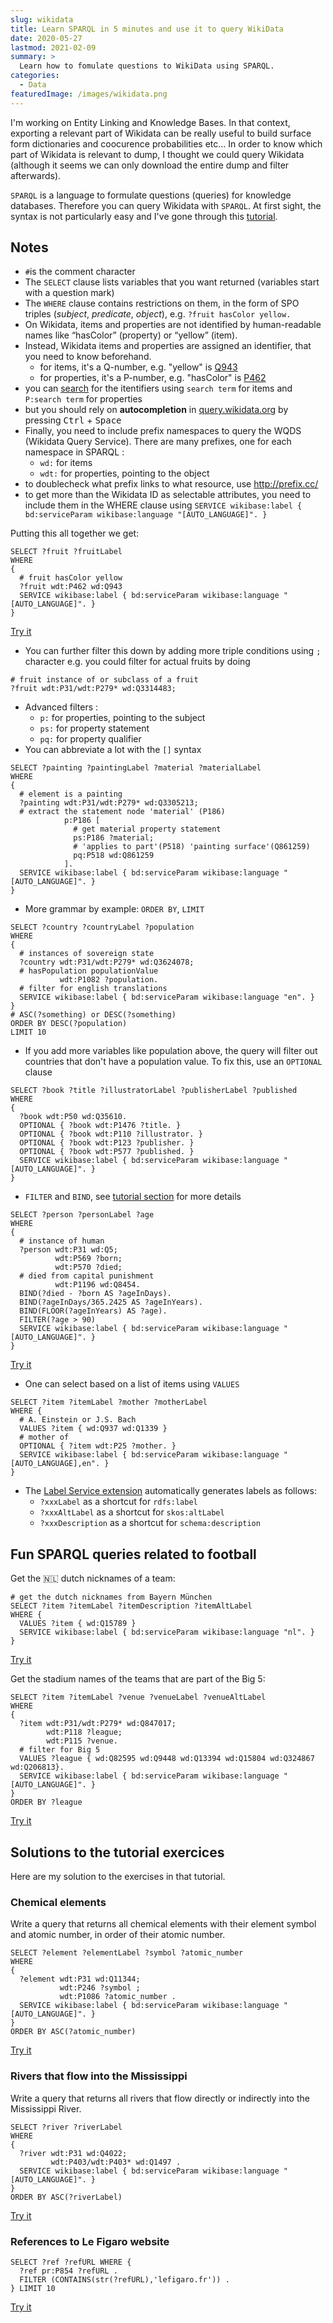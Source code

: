 ```yaml
---
slug: wikidata
title: Learn SPARQL in 5 minutes and use it to query WikiData
date: 2020-05-27
lastmod: 2021-02-09
summary: >
  Learn how to fomulate questions to WikiData using SPARQL.
categories:
  - Data
featuredImage: /images/wikidata.png
---
```


I'm working on Entity Linking and Knowledge Bases.
In that context, exporting a relevant part of Wikidata can be really useful to build surface form dictionaries and coocurence probabilities etc...
In order to know which part of Wikidata is relevant to dump, I thought we could query Wikidata (although it seems we can only download the entire dump and filter afterwards).

`SPARQL` is a language to formulate questions (queries) for knowledge databases.
Therefore you can query Wikidata with `SPARQL`.
At first sight, the syntax is not particularly easy and I've gone through this [tutorial](https://m.wikidata.org/wiki/Special:MyLanguage/Wikidata:SPARQL_tutorial).

## Notes

- `#`is the comment character
- The `SELECT` clause lists variables that you want returned (variables start with a question mark)
- The `WHERE` clause contains restrictions on them, in the form of SPO triples (_subject_, _predicate_, _object_), e.g. `?fruit hasColor yellow.`
- On Wikidata, items and properties are not identified by human-readable names like “hasColor” (property) or “yellow” (item).
- Instead, Wikidata items and properties are assigned an identifier, that you need to know beforehand.
  - for items, it's a Q-number, e.g. "yellow" is [Q943](https://m.wikidata.org/wiki/Q943)
  - for properties, it's a P-number, e.g. "hasColor" is [P462](https://m.wikidata.org/wiki/Property:P462)
- you can [search](https://m.wikidata.org/wiki/Special:Search) for the itentifiers using `search term` for items and `P:search term` for properties
- but you should rely on **autocompletion** in [query.wikidata.org](https://query.wikidata.org/) by pressing <kbd>Ctrl</kbd> + <kbd>Space</kbd>
- Finally, you need to include prefix namespaces to query the WQDS (Wikidata Query Service). There are many prefixes, one for each namespace in SPARQL :
  - `wd:` for items
  - `wdt:` for properties, pointing to the object
- to doublecheck what prefix links to what resource, use http://prefix.cc/
- to get more than the Wikidata ID as selectable attributes, you need to include them in the WHERE clause using `SERVICE wikibase:label { bd:serviceParam wikibase:language "[AUTO_LANGUAGE]". }`

Putting this all together we get:

```sparql
SELECT ?fruit ?fruitLabel
WHERE
{
  # fruit hasColor yellow
  ?fruit wdt:P462 wd:Q943
  SERVICE wikibase:label { bd:serviceParam wikibase:language "[AUTO_LANGUAGE]". }
}
```

[Try it](https://query.wikidata.org/#SELECT%20%3Ffruit%20%3FfruitLabel%0AWHERE%0A%7B%0A%20%20%23%20fruit%20hasColor%20yellow%0A%20%20%3Ffruit%20wdt%3AP462%20wd%3AQ943%0A%20%20SERVICE%20wikibase%3Alabel%20%7B%20bd%3AserviceParam%20wikibase%3Alanguage%20%22%5BAUTO_LANGUAGE%5D%22.%20%7D%0A%7D)

- You can further filter this down by adding more triple conditions using `;` character
e.g. you could filter for actual fruits by doing

```sparql
# fruit instance of or subclass of a fruit
?fruit wdt:P31/wdt:P279* wd:Q3314483;
```

- Advanced filters :
  - `p:` for properties, pointing to the subject
  - `ps:` for property statement
  - `pq:` for property qualifier
- You can abbreviate a lot with the `[]` syntax

```sparql
SELECT ?painting ?paintingLabel ?material ?materialLabel
WHERE
{
  # element is a painting
  ?painting wdt:P31/wdt:P279* wd:Q3305213;
  # extract the statement node 'material' (P186)
            p:P186 [
              # get material property statement
              ps:P186 ?material;
              # 'applies to part'(P518) 'painting surface'(Q861259)
              pq:P518 wd:Q861259
            ].
  SERVICE wikibase:label { bd:serviceParam wikibase:language "[AUTO_LANGUAGE]". }
}
```

- More grammar by example: `ORDER BY`, `LIMIT`

```sparql
SELECT ?country ?countryLabel ?population
WHERE
{
  # instances of sovereign state
  ?country wdt:P31/wdt:P279* wd:Q3624078;
  # hasPopulation populationValue
           wdt:P1082 ?population.
  # filter for english translations
  SERVICE wikibase:label { bd:serviceParam wikibase:language "en". }
}
# ASC(?something) or DESC(?something)
ORDER BY DESC(?population)
LIMIT 10
```

- If you add more variables like population above, the query will filter out
countries that don't have a population value. To fix this, use an `OPTIONAL` clause

```sparql
SELECT ?book ?title ?illustratorLabel ?publisherLabel ?published
WHERE
{
  ?book wdt:P50 wd:Q35610.
  OPTIONAL { ?book wdt:P1476 ?title. }
  OPTIONAL { ?book wdt:P110 ?illustrator. }
  OPTIONAL { ?book wdt:P123 ?publisher. }
  OPTIONAL { ?book wdt:P577 ?published. }
  SERVICE wikibase:label { bd:serviceParam wikibase:language "[AUTO_LANGUAGE]". }
}
```

- `FILTER` and `BIND`, see [tutorial section](https://m.wikidata.org/wiki/Wikidata:SPARQL_tutorial#Expressions,_FILTER_and_BIND) for more details

```sparql
SELECT ?person ?personLabel ?age
WHERE
{
  # instance of human
  ?person wdt:P31 wd:Q5;
          wdt:P569 ?born;
          wdt:P570 ?died;
  # died from capital punishment
          wdt:P1196 wd:Q8454.
  BIND(?died - ?born AS ?ageInDays).
  BIND(?ageInDays/365.2425 AS ?ageInYears).
  BIND(FLOOR(?ageInYears) AS ?age).
  FILTER(?age > 90)
  SERVICE wikibase:label { bd:serviceParam wikibase:language "[AUTO_LANGUAGE]". }
}
```

[Try it](https://query.wikidata.org/#SELECT%20%3Fperson%20%3FpersonLabel%20%3Fage%0AWHERE%0A%7B%0A%20%20%23%20instance%20of%20human%0A%20%20%3Fperson%20wdt%3AP31%20wd%3AQ5%3B%0A%20%20%20%20%20%20%20%20%20%20wdt%3AP569%20%3Fborn%3B%0A%20%20%20%20%20%20%20%20%20%20wdt%3AP570%20%3Fdied%3B%0A%20%20%23%20died%20from%20capital%20punishment%0A%20%20%20%20%20%20%20%20%20%20wdt%3AP1196%20wd%3AQ8454.%0A%20%20BIND%28%3Fdied%20-%20%3Fborn%20AS%20%3FageInDays%29.%0A%20%20BIND%28%3FageInDays%2F365.2425%20AS%20%3FageInYears%29.%0A%20%20BIND%28FLOOR%28%3FageInYears%29%20AS%20%3Fage%29.%0A%20%20FILTER%28%3Fage%20%3E%2090%29%0A%20%20SERVICE%20wikibase%3Alabel%20%7B%20bd%3AserviceParam%20wikibase%3Alanguage%20%22%5BAUTO_LANGUAGE%5D%22.%20%7D%0A%7D)

- One can select based on a list of items using `VALUES`

```sparql
SELECT ?item ?itemLabel ?mother ?motherLabel
WHERE {
  # A. Einstein or J.S. Bach
  VALUES ?item { wd:Q937 wd:Q1339 }
  # mother of
  OPTIONAL { ?item wdt:P25 ?mother. }
  SERVICE wikibase:label { bd:serviceParam wikibase:language "[AUTO_LANGUAGE],en". }
}
```

- The [Label Service extension](https://www.mediawiki.org/wiki/Wikidata_Query_Service/User_Manual#Label_service) automatically generates labels as follows:
  - `?xxxLabel` as a shortcut for `rdfs:label`
  - `?xxxAltLabel` as a shortcut for `skos:altLabel`
  - `?xxxDescription` as a shortcut for `schema:description`

## Fun SPARQL queries related to football

Get the 🇳🇱 dutch nicknames of a team:

```sparql
# get the dutch nicknames from Bayern München
SELECT ?item ?itemLabel ?itemDescription ?itemAltLabel
WHERE {
  VALUES ?item { wd:Q15789 }
  SERVICE wikibase:label { bd:serviceParam wikibase:language "nl". }
}
```

[Try it](https://query.wikidata.org/#SELECT%20%3Fitem%20%3FitemLabel%20%3FitemDescription%20%3FitemAltLabel%0AWHERE%20%7B%0A%20%20VALUES%20%3Fitem%20%7B%20wd%3AQ15789%20%7D%0A%20%20SERVICE%20wikibase%3Alabel%20%7B%20bd%3AserviceParam%20wikibase%3Alanguage%20%22nl%22.%20%7D%0A%7D)

Get the stadium names of the teams that are part of the Big 5:

```sparql
SELECT ?item ?itemLabel ?venue ?venueLabel ?venueAltLabel
WHERE
{
  ?item wdt:P31/wdt:P279* wd:Q847017;
        wdt:P118 ?league;
        wdt:P115 ?venue.
  # filter for Big 5
  VALUES ?league { wd:Q82595 wd:Q9448 wd:Q13394 wd:Q15804 wd:Q324867 wd:Q206813}.
  SERVICE wikibase:label { bd:serviceParam wikibase:language "[AUTO_LANGUAGE]". }
}
ORDER BY ?league
```

[Try it](https://query.wikidata.org/#SELECT%20%3Fitem%20%3FitemLabel%20%3Fvenue%20%3FvenueLabel%20%3FvenueAltLabel%0AWHERE%0A%7B%0A%20%20%3Fitem%20wdt%3AP31%2Fwdt%3AP279%2a%20wd%3AQ847017%3B%0A%20%20%20%20%20%20%20%20wdt%3AP118%20%3Fleague%3B%0A%20%20%20%20%20%20%20%20wdt%3AP115%20%3Fvenue.%0A%20%20VALUES%20%3Fleague%20%7B%20wd%3AQ82595%20wd%3AQ9448%20wd%3AQ13394%20wd%3AQ15804%20wd%3AQ324867%7D.%0A%20%20SERVICE%20wikibase%3Alabel%20%7B%20bd%3AserviceParam%20wikibase%3Alanguage%20%22%5BAUTO_LANGUAGE%5D%22.%20%7D%0A%7D)

## Solutions to the tutorial exercices

Here are my solution to the exercises in that tutorial.

### Chemical elements

Write a query that returns all chemical elements with their element symbol and atomic number, in order of their atomic number.

```sparql
SELECT ?element ?elementLabel ?symbol ?atomic_number
WHERE
{
  ?element wdt:P31 wd:Q11344;
           wdt:P246 ?symbol ;
           wdt:P1086 ?atomic_number .
  SERVICE wikibase:label { bd:serviceParam wikibase:language "[AUTO_LANGUAGE]". }
}
ORDER BY ASC(?atomic_number)
```

[Try it](https://query.wikidata.org/#SELECT%20%3Felement%20%3FelementLabel%20%3Fsymbol%20%3Fatomic_number%0AWHERE%0A%7B%0A%20%20%3Felement%20wdt%3AP31%20wd%3AQ11344%3B%0A%20%20%20%20%20%20%20%20%20%20%20wdt%3AP246%20%3Fsymbol%20%3B%0A%20%20%20%20%20%20%20%20%20%20%20wdt%3AP1086%20%3Fatomic_number%20.%0A%20%20SERVICE%20wikibase%3Alabel%20%7B%20bd%3AserviceParam%20wikibase%3Alanguage%20%22%5BAUTO_LANGUAGE%5D%22.%20%7D%0A%7D%0AORDER%20BY%20ASC%28%3Fatomic_number%29)

### Rivers that flow into the Mississippi

Write a query that returns all rivers that flow directly or indirectly into the Mississippi River.

```sparql
SELECT ?river ?riverLabel
WHERE
{
  ?river wdt:P31 wd:Q4022;
         wdt:P403/wdt:P403* wd:Q1497 .
  SERVICE wikibase:label { bd:serviceParam wikibase:language "[AUTO_LANGUAGE]". }
}
ORDER BY ASC(?riverLabel)
```

[Try it](https://query.wikidata.org/#SELECT%20%3Friver%20%3FriverLabel%0AWHERE%0A%7B%0A%20%20%3Friver%20wdt%3AP31%20wd%3AQ4022%3B%0A%20%20%20%20%20%20%20%20%20wdt%3AP403%2Fwdt%3AP403%2a%20wd%3AQ1497.%0A%20%20SERVICE%20wikibase%3Alabel%20%7B%20bd%3AserviceParam%20wikibase%3Alanguage%20%22%5BAUTO_LANGUAGE%5D%22.%20%7D%0A%7D%0AORDER%20BY%20ASC%28%3FriverLabel%29%0A%0A%0A)

### References to Le Figaro website

```sparql
SELECT ?ref ?refURL WHERE {
  ?ref pr:P854 ?refURL .
  FILTER (CONTAINS(str(?refURL),'lefigaro.fr')) .
} LIMIT 10
```

[Try it](https://query.wikidata.org/#SELECT%20%3Fref%20%3FrefURL%20WHERE%20%7B%0A%20%20%3Fref%20pr%3AP854%20%3FrefURL%20.%0A%20%20FILTER%20%28CONTAINS%28str%28%3FrefURL%29%2C%27lefigaro.fr%27%29%29%20.%20%20%20%20%20%20%20%0A%7D%20LIMIT%2010)
